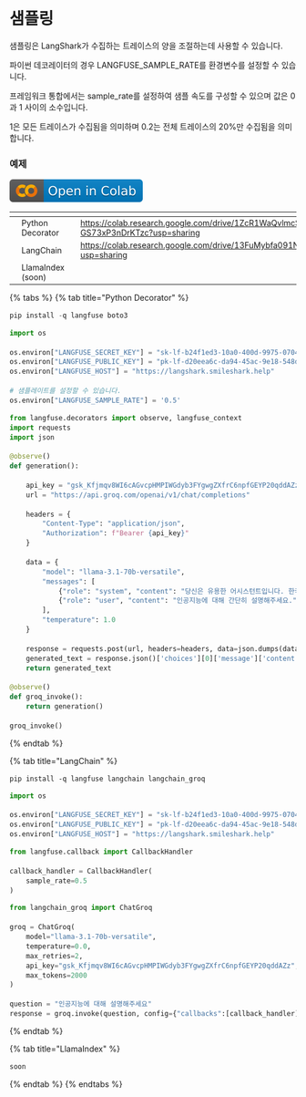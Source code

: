 # 샘플링

샘플링은 LangShark가 수집하는 트레이스의 양을 조절하는데 사용할 수 있습니다.

파이썬 데코레이터의 경우 LANGFUSE\_SAMPLE\_RATE를 환경변수를 설정할 수 있습니다.

프레임워크 통합에서는 sample\_rate를 설정하여 샘플 속도를 구성할 수 있으며 값은 0과 1 사이의 소수입니다.

1은 모든 트레이스가 수집됨을 의미하며 0.2는 전체 트레이스의 20%만 수집됨을 의미합니다.

### 예제

![](../.gitbook/assets/colab-badge.svg)

<table data-view="cards"><thead><tr><th></th><th></th><th></th><th data-hidden data-card-target data-type="content-ref"></th><th data-hidden data-card-cover data-type="files"></th></tr></thead><tbody><tr><td></td><td>Python Decorator</td><td></td><td><a href="https://colab.research.google.com/drive/1ZcR1WaQvlmcSX5fzV-GS73xP3nDrKTzc?usp=sharing">https://colab.research.google.com/drive/1ZcR1WaQvlmcSX5fzV-GS73xP3nDrKTzc?usp=sharing</a></td><td><a href="../.gitbook/assets/python(3).png">python(3).png</a></td></tr><tr><td></td><td>LangChain</td><td></td><td><a href="https://colab.research.google.com/drive/13FuMybfa091Nf0zxCpYXHdeG9X7IfBCS?usp=sharing">https://colab.research.google.com/drive/13FuMybfa091Nf0zxCpYXHdeG9X7IfBCS?usp=sharing</a></td><td><a href="../.gitbook/assets/1_MVJZLfszGGNiJ-UFK4U31A.png">1_MVJZLfszGGNiJ-UFK4U31A.png</a></td></tr><tr><td></td><td>LlamaIndex (soon)</td><td></td><td></td><td><a href="../.gitbook/assets/eyecatch-llamdaindex.webp">eyecatch-llamdaindex.webp</a></td></tr></tbody></table>

{% tabs %}
{% tab title="Python Decorator" %}
```python
pip install -q langfuse boto3
```

```python
import os

os.environ["LANGFUSE_SECRET_KEY"] = "sk-lf-b24f1ed3-10a0-400d-9975-07047d16a028"
os.environ["LANGFUSE_PUBLIC_KEY"] = "pk-lf-d20eea6c-da94-45ac-9e18-548dee6f47ae"
os.environ["LANGFUSE_HOST"] = "https://langshark.smileshark.help"

# 샘플레이트를 설정할 수 있습니다.
os.environ["LANGFUSE_SAMPLE_RATE"] = '0.5'
```

```python
from langfuse.decorators import observe, langfuse_context
import requests
import json

@observe()
def generation():

    api_key = "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"
    url = "https://api.groq.com/openai/v1/chat/completions"

    headers = {
        "Content-Type": "application/json",
        "Authorization": f"Bearer {api_key}"
    }

    data = {
        "model": "llama-3.1-70b-versatile",
        "messages": [
            {"role": "system", "content": "당신은 유용한 어시스턴트입니다. 한국어로 대답하세요."},
            {"role": "user", "content": "인공지능에 대해 간단히 설명해주세요."}
        ],
        "temperature": 1.0
    }

    response = requests.post(url, headers=headers, data=json.dumps(data))
    generated_text = response.json()['choices'][0]['message']['content']
    return generated_text

@observe()
def groq_invoke():
    return generation()

groq_invoke()
```
{% endtab %}

{% tab title="LangChain" %}
```notebook-python
pip install -q langfuse langchain langchain_groq
```

```python
import os

os.environ["LANGFUSE_SECRET_KEY"] = "sk-lf-b24f1ed3-10a0-400d-9975-07047d16a028"
os.environ["LANGFUSE_PUBLIC_KEY"] = "pk-lf-d20eea6c-da94-45ac-9e18-548dee6f47ae"
os.environ["LANGFUSE_HOST"] = "https://langshark.smileshark.help"
```

```python
from langfuse.callback import CallbackHandler

callback_handler = CallbackHandler(
    sample_rate=0.5
)
```

```python
from langchain_groq import ChatGroq

groq = ChatGroq(
    model="llama-3.1-70b-versatile",
    temperature=0.0,
    max_retries=2,
    api_key="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",
    max_tokens=2000
)

question = "인공지능에 대해 설명해주세요"
response = groq.invoke(question, config={"callbacks":[callback_handler]}).content
```
{% endtab %}

{% tab title="LlamaIndex" %}
```ruby
soon
```
{% endtab %}
{% endtabs %}

